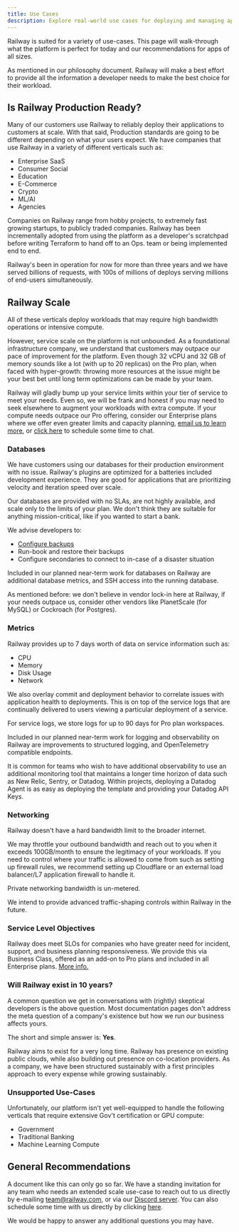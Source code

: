```yaml
---
title: Use Cases
description: Explore real-world use cases for deploying and managing applications on Railway.
---
```


Railway is suited for a variety of use-cases. This page will walk-through what the platform is perfect for today and our recommendations for apps of all sizes.

As mentioned in our philosophy document. Railway will make a best effort to provide all the information a developer needs to make the best choice for their workload. 

## Is Railway Production Ready?

Many of our customers use Railway to reliably deploy their applications to customers at scale. With that said, Production standards are going to be different depending on what your users expect. We have companies that use Railway in a variety of different verticals such as:

- Enterprise SaaS
- Consumer Social
- Education
- E-Commerce
- Crypto
- ML/AI
- Agencies

Companies on Railway range from hobby projects, to extremely fast growing startups, to publicly traded companies. Railway has been incrementally adopted from using the platform as a developer's scratchpad before writing Terraform to hand off to an Ops. team or being implemented end to end. 

Railway's been in operation for now for more than three years and we have served billions of requests, with 100s of millions of deploys serving millions of end-users simultaneously.


## Railway Scale

All of these verticals deploy workloads that may require high bandwidth operations or intensive compute.

However, service scale on the platform is not unbounded. As a foundational infrastructure company, we understand that customers may outpace our pace of improvement for the platform. Even though 32 vCPU and 32 GB of memory sounds like a lot (with up to 20 replicas) on the Pro plan, when faced with hyper-growth: throwing more resources at the issue might be your best bet until long term optimizations can be made by your team.

Railway will gladly bump up your service limits within your tier of service to meet your needs. Even so, we will be frank and honest if you may need to seek elsewhere to augment your workloads with extra compute. If your compute needs outpace our Pro offering, consider our Enterprise plans where we offer even greater limits and capacity planning, [email us to learn more](mailto:team@railway.com), or [click here](https://cal.com/team/railway/demonew) to schedule some time to chat.

### Databases

We have customers using our databases for their production environment with no issue. Railway's plugins are optimized for a batteries included development experience. They are good for applications that are prioritizing velocity and iteration speed over scale.

Our databases are provided with no SLAs, are not highly available, and scale only to the limits of your plan. We don't think they are suitable for anything mission-critical, like if you wanted to start a bank.

We advise developers to:
- [Configure backups](/reference/backups) 
- Run-book and restore their backups
- Configure secondaries to connect to in-case of a disaster situation

Included in our planned near-term work for databases on Railway are additional database metrics, and SSH access into the running database. 

As mentioned before: we don't believe in vendor lock-in here at Railway, if your needs outpace us, consider other vendors like PlanetScale (for MySQL) or Cockroach (for Postgres).

### Metrics

Railway provides up to 7 days worth of data on service information such as:
- CPU
- Memory
- Disk Usage
- Network

We also overlay commit and deployment behavior to correlate issues with application health to deployments. This is on top of the service logs that are continually delivered to users viewing a particular deployment of a service.

For service logs, we store logs for up to 90 days for Pro plan workspaces.

Included in our planned near-term work for logging and observability on Railway are improvements to structured logging, and OpenTelemetry compatible endpoints.

It is common for teams who wish to have additional observability to use an additional monitoring tool that maintains a longer time horizon of data such as New Relic, Sentry, or Datadog. Within projects, deploying a Datadog Agent is as easy as deploying the template and providing your Datadog API Keys.

### Networking

Railway doesn't have a hard bandwidth limit to the broader internet. 

We may throttle your outbound bandwidth and reach out to you when it exceeds 100GB/month to ensure the legitimacy of your workloads. If you need to control where your traffic is allowed to come from such as setting up firewall rules, we recommend setting up Cloudflare or an external load balancer/L7 application firewall to handle it.

Private networking bandwidth is un-metered.

We intend to provide advanced traffic-shaping controls within Railway in the future.


### Service Level Objectives

Railway does meet SLOs for companies who have greater need for incident, support, and business planning responsiveness. We provide this via Business Class, offered as an add-on to Pro plans and included in all Enterprise plans. [More info.](/support/business-class)


### Will Railway exist in 10 years?

A common question we get in conversations with (rightly) skeptical developers is the above question. Most documentation pages don't address the meta question of a company's existence but how we run *our* business affects yours. 

The short and simple answer is: **Yes**. 

Railway aims to exist for a very long time. Railway has presence on existing public clouds, while also building out presence on co-location providers. As a company, we have been structured sustainably with a first principles approach to every expense while growing sustainably.


### Unsupported Use-Cases

Unfortunately, our platform isn't yet well-equipped to handle the following verticals that require extensive Gov't certification or GPU compute:

- Government
- Traditional Banking
- Machine Learning Compute

## General Recommendations

A document like this can only go so far. We have a standing invitation for any team who needs an extended scale use-case to reach out to us directly by e-mailing [team@railway.com](mailto:team@railway.com), or via our [Discord server](https://discord.gg/railway).  You can also schedule some time with us directly by clicking [here](https://cal.com/team/railway/demonew).

We would be happy to answer any additional questions you may have.